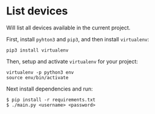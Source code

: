 # List devices

Will list all devices available in the current project.

First, install `pyhton3` and `pip3`, and then install `virtualenv`:

    pip3 install virtualenv

Then, setup and activate `virtualenv` for your project:

    virtualenv -p python3 env
    source env/bin/activate


Next install dependencies and run:
```
$ pip install -r requirements.txt
$ ./main.py <username> <password>
```
